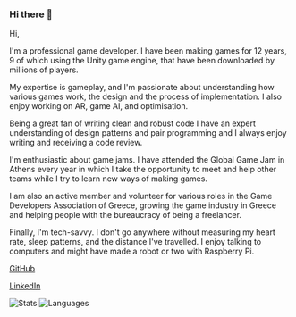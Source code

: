 ### Hi there 👋

Hi,

I'm a professional game developer. I have been making games for 12 years, 9 of which using the Unity game engine, that have been downloaded by millions of players.

My expertise is gameplay, and I'm passionate about understanding how various games work, the design and the process of implementation. I also enjoy working on AR, game AI, and optimisation.

Being a great fan of writing clean and robust code I have an expert understanding of design patterns and pair programming and I always enjoy writing and receiving a code review.

I'm enthusiastic about game jams. I have attended the Global Game Jam in Athens every year in which I take the opportunity to meet and help other teams while I try to learn new ways of making games.

I am also an active member and volunteer for various roles in the Game Developers Association of Greece, growing the game industry in Greece and helping people with the bureaucracy of being a freelancer.

Finally, I'm tech-savvy. I don't go anywhere without measuring my heart rate, sleep patterns, and the distance I've travelled. I enjoy talking to computers and might have made a robot or two with Raspberry Pi.

[GitHub](https://github.com/konsnos)

[LinkedIn](https://www.linkedin.com/in/konsnos/)

![Stats](https://github-readme-stats.vercel.app/api?username=konsnos&count_private=true&show_icons=true&hide=contribs)
![Languages](https://github-readme-stats.vercel.app/api/top-langs/?username=konsnos&layout=compact)
